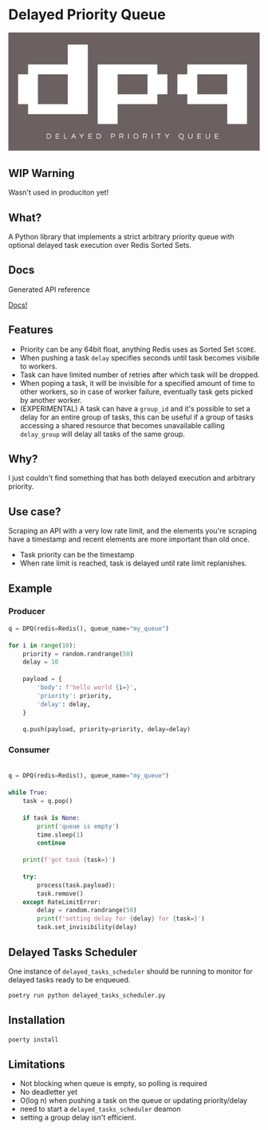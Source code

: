 # Delayed Priority Queue

![logo](/imgs/logo.png)

## WIP Warning

Wasn't used in produciton yet!

## What?

A Python library that implements a strict arbitrary priority queue with optional delayed task execution over Redis Sorted Sets.

## Docs 

Generated API reference

[Docs!](https://quatrix.github.io/dpq/)

## Features

* Priority can be any 64bit float, anything Redis uses as Sorted Set `SCORE`.
* When pushing a task `delay` specifies seconds until task becomes visibile to workers.
* Task can have limited number of retries after which task will be dropped.
* When poping a task, it will be invisible for a specified amount of time to other workers, so in case of worker failure, eventually task gets picked by another worker.
* (EXPERIMENTAL) A task can have a `group_id` and it's possible to set a delay for an entire group of tasks, this can be useful if a group of tasks accessing a shared resource that becomes unavailable calling `delay_group` will delay all tasks of the same group.

## Why?

I just couldn't find something that has both delayed execution and arbitrary priority.

## Use case?

Scraping an API with a very low rate limit, and the elements you're scraping have a timestamp and recent elements are more important than old once. 

* Task priority can be the timestamp
* When rate limit is reached, task is delayed until rate limit replanishes.

## Example

### Producer
```python
q = DPQ(redis=Redis(), queue_name="my_queue")

for i in range(10):
    priority = random.randrange(50)
    delay = 10

    payload = {
        'body': f'hello world {i=}',
        'priority': priority,
        'delay': delay,
    }

    q.push(payload, priority=priority, delay=delay)
```

### Consumer
```python

q = DPQ(redis=Redis(), queue_name="my_queue")

while True:
    task = q.pop()

    if task is None:
        print('queue is empty')
        time.sleep(1)
        continue

    print(f'got task {task=}')

    try:
        process(task.payload):
        task.remove()
    except RateLimitError:
        delay = random.randrange(50)
        print(f'setting delay for {delay} for {task=}')
        task.set_invisibility(delay)
```


## Delayed Tasks Scheduler

One instance of `delayed_tasks_scheduler` should be running to monitor for
delayed tasks ready to be enqueued.

```bash
poetry run python delayed_tasks_scheduler.py
```


## Installation

```bash
poerty install
```

## Limitations

* Not blocking when queue is empty, so polling is required
* No deadletter yet
* O(log n) when pushing a task on the queue or updating priority/delay
* need to start a `delayed_tasks_scheduler` deamon
* setting a group delay isn't efficient.
